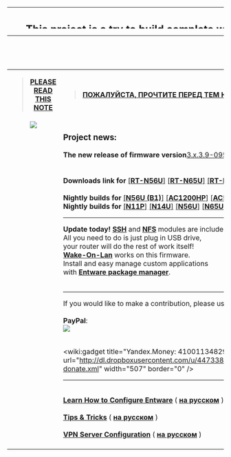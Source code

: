 <a href='Hidden comment:  <!-- Main Header --> '></a>
<table width='900px' height='50px'>
<blockquote><tr>
<blockquote><td align='center' valign='left'>
<h2><b>This project is a try to build complete working environment</b></h2>
<h2><b>for ASUS RT-N56U/N65U/N14U/N11P/AC51U/AC54U/AC1200HP</b></h2>
</td>
<td align='left' valign='center'></td>
</blockquote></tr>
</table>
<hr />
<a href='Hidden comment:  <!-- NO WARRANTY OR SUPPORT --> '></a><br>
<table>
<tr>
<blockquote><td width='450px' align='center' height='20px'>
<blockquote><a href='http://dl.dropboxusercontent.com/u/44733876/googlecode/important_note_en.txt'><b>PLEASE READ THIS NOTE</b></a>
</blockquote></td>
<td>
<blockquote><a href='http://dl.dropboxusercontent.com/u/44733876/googlecode/important_note_ru.txt'><b>ПОЖАЛУЙСТА, ПРОЧТИТЕ ПЕРЕД ТЕМ КАК ПРОДОЛЖИТЬ!</b></a>
</blockquote></td>
</blockquote></tr>
<a href='Hidden comment: 

Unknown end tag for </table>


----
<table>'></a><br>
<tr>
<blockquote><td width='450' align='center' valign='top'><img src='http://files.rt-n56u.googlecode.com/git/pic/rt-n56u_box.png' /><a href='Hidden comment: http://dl.dropboxusercontent.com/u/44733876/googlecode/pic/rt-n56u_box.png'></a></td>
<td valign='top'></blockquote></blockquote>

<h3>Project news:</h3>

<b>The new release of firmware version</b><a href='http://rt-n56u.googlecode.com/git/changes.eng.txt'>3.x.3.9-095</a> is ready.<b><br></b><br><br>
<b>Downloads link for</b>
<a href='https://drive.google.com/folderview?id=0B0clSzFg6jb9bVRTRnpNblhDclE&usp=sharing&tid=0B0clSzFg6jb9ejVLX0cyR0ZpMWs#list'>[<b>RT-N56U</b>]</a>
<a href='https://drive.google.com/folderview?id=0B0clSzFg6jb9REtfRTdHMTlCdjg&usp=sharing&tid=0B0clSzFg6jb9ejVLX0cyR0ZpMWs#list'>[<b>RT-N65U</b>]</a>
<a href='https://drive.google.com/folderview?id=0B0clSzFg6jb9SkdNamd4SklNbmM&usp=sharing&tid=0B0clSzFg6jb9ejVLX0cyR0ZpMWs#list'>[<b>RT-N14U</b>]</a>
<a href='https://drive.google.com/folderview?id=0B0clSzFg6jb9WnRfVHlyYlJzX0E&usp=sharing&tid=0B0clSzFg6jb9ejVLX0cyR0ZpMWs#list'>[<b>RT-N11P</b>]</a>
<br><br>
<b>Nightly builds for</b>
<a href='http://rt-n56u.soulblader.com/files/current/RT-N56UB1/'>[<b>N56U (B1)</b>]</a>
<a href='http://rt-n56u.soulblader.com/files/current/RT-AC1200HP/'>[<b>AC1200HP</b>]</a>
<a href='http://rt-n56u.soulblader.com/files/current/RT-AC54U/'>[<b>AC54U</b>]</a>
<a href='http://rt-n56u.soulblader.com/files/current/RT-AC51U/'>[<b>AC51U</b>]</a>
<br>
<b>Nightly builds for</b>
<a href='http://rt-n56u.soulblader.com/files/current/RT-N11P/'>[<b>N11P</b>]</a>
<a href='http://rt-n56u.soulblader.com/files/current/RT-N14U/'>[<b>N14U</b>]</a>
<a href='http://rt-n56u.soulblader.com/files/current/RT-N56U/'>[<b>N56U</b>]</a>
<a href='http://rt-n56u.soulblader.com/files/current/RT-N65U/'>[<b>N65U</b>]</a>
<br>
<hr />

<b>Update today!</b>
<a href='http://en.wikipedia.org/wiki/Secure_Shell'><b>SSH</b></a> and <a href='http://en.wikipedia.org/wiki/Network_File_System_(protocol)'><b>NFS</b></a> modules are included! <br>
All you need to do is just plug in USB drive, <br>
your router will do the rest of work itself! <br>
<a href='http://en.wikipedia.org/wiki/Wake-on-LAN'><b>Wake-On-Lan</b></a> works on this firmware.<br>
Install and easy manage custom applications <br> with <a href='http://code.google.com/p/wl500g-repo'><b>Entware package manager</b></a>.<br>
<br>
<hr />

If you would like to make a contribution, please use the donation:<br>
<br>
<b>PayPal</b>:<br>
<a href='https://www.paypal.com/cgi-bin/webscr?cmd=_s-xclick&hosted_button_id=EQVBURHSU78Y4'><img src='https://www.paypalobjects.com/en_US/i/btn/btn_donateCC_LG.gif' /></a>

<a href='Hidden comment: 
*Yandex.Money*:<br>
Account: 410011348290728
'></a><br>
<wiki:gadget title="Yandex.Money: 410011348290728" url="http://dl.dropboxusercontent.com/u/44733876/googlecode/yandex-donate.xml" width="507" border="0" /><br>
<hr />

<br>
<a href='http://code.google.com/p/rt-n56u/wiki/HowToConfigureEntware'><b>Learn How to Configure Entware</b></a>  ( <a href='http://code.google.com/p/rt-n56u/wiki/HowToConfigureEntware?wl=ru'><b>на русском</b></a> )<br><br>
<a href='http://code.google.com/p/rt-n56u/wiki/CommonTips'><b>Tips & Tricks</b></a> ( <a href='http://code.google.com/p/rt-n56u/wiki/CommonTips?wl=ru'><b>на русском</b></a> )<br><br>
<a href='http://code.google.com/p/rt-n56u/wiki/BuiltInVpnServer'><b>VPN Server Configuration</b></a> ( <a href='http://code.google.com/p/rt-n56u/wiki/BuiltInVpnServer?wl=ru'><b>на русском</b></a> )<br><br>